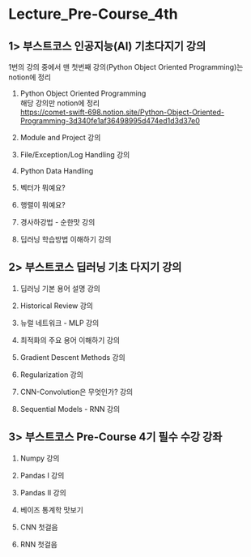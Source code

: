 # Lecture_Pre-Course_4th
## 1> 부스트코스 인공지능(AI) 기초다지기 강의<br>
1번의 강의 중에서 맨 첫번째 강의(Python Object Oriented Programming)는 notion에 정리<br>

1. Python Object Oriented Programming<br>
해당 강의만 notion에 정리<br>
https://comet-swift-698.notion.site/Python-Object-Oriented-Programming-3d340fe1af36498995d474ed1d3d37e0<br>

2. Module and Project 강의

3. File/Exception/Log Handling 강의

4. Python Data Handling 

5. 벡터가 뭐예요? 

6. 행렬이 뭐예요? 

7. 경사하강법 - 순한맛 강의 

8. 딥러닝 학습방법 이해하기 강의 

## 2> 부스트코스 딥러닝 기초 다지기 강의<br>

1. 딥러닝 기본 용어 설명 강의

2. Historical Review 강의

3. 뉴럴 네트워크 - MLP 강의

4. 최적화의 주요 용어 이해하기 강의

5. Gradient Descent Methods 강의

6. Regularization 강의

7. CNN-Convolution은 무엇인가? 강의

8. Sequential Models - RNN 강의

## 3> 부스트코스 Pre-Course 4기 필수 수강 강좌<br>
1. Numpy 강의

2. Pandas I 강의

3. Pandas II 강의

4. 베이즈 통계학 맛보기

5. CNN 첫걸음

6. RNN 첫걸음
